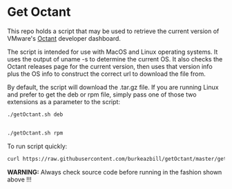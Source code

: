 # Get Octant

This repo holds a script that may be used to retrieve the current version of VMware's [Octant](https://github.com/vmware/octant) developer dashboard.

The script is intended for use with MacOS and Linux operating systems. It uses the output of uname -s to determine the current OS. It also checks the Octant releases page for the current version, then uses that version info plus the OS info to construct the correct url to download the file from.

By default, the script will download the .tar.gz file. If you are running Linux and prefer to get the deb or rpm file, simply pass one of those two extensions as a parameter to the script:

```bash
./getOctant.sh deb


./getOctant.sh rpm
```

To run script quickly:

```bash
curl https://raw.githubusercontent.com/burkeazbill/getOctant/master/getOctant.sh | bash
```

**WARNING:** Always check source code before running in the fashion shown above !!!

